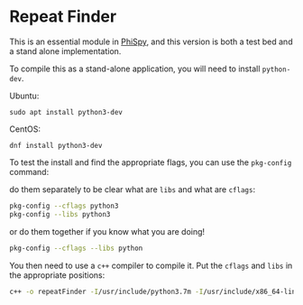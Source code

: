 # Repeat Finder

This is an essential module in [PhiSpy](http://github.com/linsalrob/PhiSpy), and this version is both a test bed and a stand alone implementation.

To compile this as a stand-alone application, you will need to install `python-dev`.

Ubuntu:

```
sudo apt install python3-dev
```

CentOS:

```
dnf install python3-dev
```

To test the install and find the appropriate flags, you can use the `pkg-config` command:

do them separately to be clear what are `libs` and what are `cflags`:

```bash
pkg-config --cflags python3
pkg-config --libs python3
```

or do them together if you know what you are doing!

```bash
pkg-config --cflags --libs python
```


You then need to use a `c++` compiler to compile it. Put the `cflags` and `libs` in the appropriate positions:

```bash
c++ -o repeatFinder -I/usr/include/python3.7m -I/usr/include/x86_64-linux-gnu/python3.7m  ./repeatFinder.cpp -lpython3.7m
```


